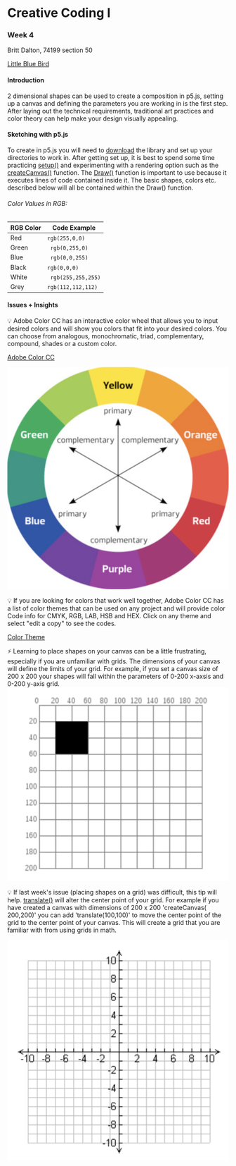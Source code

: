 # Creative Coding I #
### Week 4 ###

Britt Dalton, 74199 section 50

[Little Blue Bird](https://brittdalton.github.io/Creative_Coding_HW/HW_04/)



 #### Introduction ####
 2 dimensional shapes can be used to create a composition in p5.js, setting up a canvas and
 defining the parameters you are working in is the first step. After laying out the
 technical requirements, traditional art practices and color theory can help
 make your design visually appealing.

 #### Sketching with p5.js ####
 To create in p5.js you will need to [download](https://p5js.org/download/) the library and
 set up your directories to work in. After getting set up, it is best to spend some time
 practicing [setup()](https://p5js.org/reference/#/p5/setup) and experimenting with a rendering option such as the [createCanvas()](https://p5js.org/reference/#/p5/createCanvas) function. The [Draw()](https://p5js.org/reference/#/p5/draw) function is important to use because it executes lines
 of code contained inside it. The basic shapes, colors etc. described below will all be contained within the
 Draw() function.



###### Color Values in RGB: ######

|RGB Color | Code Example |
|---------- | -------------|
| Red | `rgb(255,0,0)`|
| Green | ` rgb(0,255,0)`|
| Blue | ` rgb(0,0,255)`|
| Black | `rgb(0,0,0)`|
| White | ` rgb(255,255,255)`|
| Grey | ` rgb(112,112,112) `|




 #### Issues + Insights ####

:bulb: Adobe Color CC has an interactive color wheel
that allows you to input desired colors and will show you colors that fit into your
desired colors. You can choose from analogous, monochromatic, triad, complementary,
compound, shades or a custom color.

[Adobe Color CC](https://color.adobe.com/create/color-wheel/)

![Color wheel](/HW_04/Color_wheel.png)

:bulb: If you are looking for colors that work well together, Adobe Color CC has
a list of color themes that can be used on any project and will provide color Code
info for CMYK, RGB, LAB, HSB and HEX. Click on any theme and select "edit a copy"
to see the codes.

 [Color Theme](https://color.adobe.com/explore/?filter=most-popular&time=month)


 :zap: Learning to place shapes on your canvas can be a little frustrating, especially
 if you are unfamiliar with grids. The dimensions of your canvas will define the
 limits of your grid. For example, if you set a canvas size of 200 x 200 your shapes will
 fall within the parameters of 0-200 x-axsis and 0-200 y-axis grid.
 ![Canvas Grid](/HW_03/Grid_example.png)

 :bulb: If last week's issue (placing shapes on a grid) was difficult, this tip will help. [translate()](https://p5js.org/reference/#/p5/translate) will alter the center point of your grid.
 For example if you have created a canvas with dimensions of 200 x 200 'createCanvas( 200,200)' you can add 'translate(100,100)' to move the center point of the grid to the center point of your
 canvas. This will create a grid that you are familiar with from using grids in math.

![Translate Grid](/HW_04/Translate_grid_01.png)
